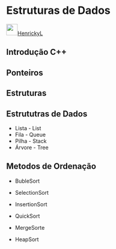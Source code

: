 # Estruturas de Dados

<a href ="[https://www.linkedin.com/in/henrickyl/](https://www.linkedin.com/in/henrickyl/)" style='align-items: center;
            justify-content: center;' ><img src="https://image.flaticon.com/icons/svg/174/174857.svg" width="30" height="30" />HenrickyL</a>



## Introdução C++

## Ponteiros

## Estruturas

## Estrututras de Dados

* Lista - List
* Fila - Queue
* Pilha - Stack
* Árvore - Tree

## Metodos de Ordenação

* BubleSort
* SelectionSort
* InsertionSort

* QuickSort
* MergeSorte
* HeapSort
 
